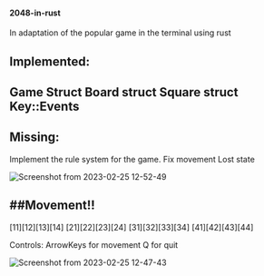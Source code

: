 #### 2048-in-rust

In adaptation of the popular game in the terminal using rust




Implemented:
------------
Game Struct
Board struct
Square struct
Key::Events
-------------
Missing:
-------------
Implement the rule system for the game.
Fix movement
Lost state

![Screenshot from 2023-02-25 12-52-49](https://user-images.githubusercontent.com/24571992/221355388-a87a3de3-8b4b-4272-aa30-4e59ebb19598.png)

##Movement!!
-------------
[11][12][13][14]
[21][22][23][24]
[31][32][33][34]
[41][42][43][44]

Controls: 
ArrowKeys for movement 
Q  for quit



![Screenshot from 2023-02-25 12-47-43](https://user-images.githubusercontent.com/24571992/221355289-d3b36a8d-03d8-44ff-8f74-5f7d0c7cc93d.png)
